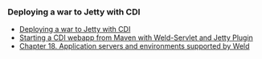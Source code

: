 ### Deploying a war to Jetty with CDI

* [Deploying a war to Jetty with CDI](http://stackoverflow.com/questions/20483186/deploying-a-war-to-jetty-with-cdi)
* [Starting a CDI webapp from Maven with Weld-Servlet and Jetty Plugin](http://www.agorava.org/news/2012/07/10/Starting-a-CDI-webapp-from-Maven-with-Weld-servlet-and-jetty-plugin/)
* [Chapter 18. Application servers and environments supported by Weld](https://docs.jboss.org/weld/reference/latest/en-US/html/environments.html#_jetty)
